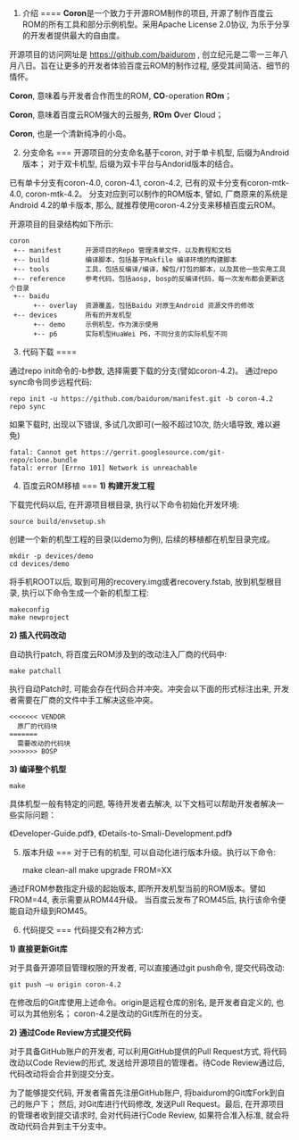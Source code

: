 1. 介绍
====
<b>Coron</b>是一个致力于开源ROM制作的项目, 开源了制作百度云ROM的所有工具和部分示例机型。采用Apache License 2.0协议, 为乐于分享的开发者提供最大的自由度。

开源项目的访问网址是 https://github.com/baidurom , 创立纪元是二零一三年八月八日。旨在让更多的开发者体验百度云ROM的制作过程, 感受其间简洁、细节的情怀。

   <b>Coron</b>, 意味着与开发者合作而生的ROM, <b>CO</b>-operation <b>ROm</b>；

   <b>Coron</b>, 意味着百度云ROM强大的云服务, <b>ROm</b> <b>O</b>ver <b>C</b>loud；

   <b>Coron</b>, 也是一个清新纯净的小岛。


2. 分支命名
===
开源项目的分支命名基于coron, 对于单卡机型, 后缀为Android 版本； 对于双卡机型, 后缀为双卡平台与Andorid版本的结合。

已有单卡分支有coron-4.0, coron-4.1, coron-4.2, 已有的双卡分支有coron-mtk-4.0, coron-mtk-4.2。 分支对应到可以制作的ROM版本, 譬如, 厂商原来的系统是Android 4.2的单卡版本, 那么, 就推荐使用coron-4.2分支来移植百度云ROM。

开源项目的目录结构如下所示: 

    coron
     +-- manifest      开源项目的Repo 管理清单文件，以及教程和文档
     +-- build         编译脚本，包括基于Makfile 编译环境的构建脚本
     +-- tools         工具，包括反编译/编译，解包/打包的脚本，以及其他一些实用工具
     +-- reference     参考代码，包括aosp, bosp的反编译代码，每一次发布都会更新这个目录
     +-- baidu
          +-- overlay  资源覆盖，包括Baidu 对原生Android 资源文件的修改
     +-- devices       所有的开发机型
          +-- demo     示例机型，作为演示使用
          +-- p6       实际机型HuaWei P6，不同分支的实际机型不同



3. 代码下载
====

通过repo init命令的-b参数, 选择需要下载的分支(譬如coron-4.2)。
通过repo sync命令同步远程代码: 

    repo init -u https://github.com/baidurom/manifest.git -b coron-4.2
    repo sync

如果下载时, 出现以下错误, 多试几次即可(一般不超过10次, 防火墙导致, 难以避免)

    fatal: Cannot get https://gerrit.googlesource.com/git-repo/clone.bundle
    fatal: error [Errno 101] Network is unreachable


4. 百度云ROM移植
===
<b>1) 构建开发工程</b>

下载完代码以后, 在开源项目根目录, 执行以下命令初始化开发环境: 

    source build/envsetup.sh

创建一个新的机型工程的目录(以demo为例), 后续的移植都在机型目录完成。

    mkdir -p devices/demo
    cd devices/demo

将手机ROOT以后, 取到可用的recovery.img或者recovery.fstab, 放到机型根目录, 执行以下命令生成一个新的机型工程: 

    makeconfig
    make newproject

<b>2) 插入代码改动</b>

自动执行patch, 将百度云ROM涉及到的改动注入厂商的代码中: 

    make patchall

执行自动Patch时, 可能会存在代码合并冲突。冲突会以下面的形式标注出来, 开发者需要在厂商的文件中手工解决这些冲突。

    <<<<<<< VENDOR
      原厂的代码块
    =======
      需要改动的代码块
    >>>>>>> BOSP

<b>3) 编译整个机型</b>

    make

具体机型一般有特定的问题, 等待开发者去解决, 以下文档可以帮助开发者解决一些实际问题：

《Developer-Guide.pdf》, 《Details-to-Smali-Development.pdf》


5. 版本升级
===
对于已有的机型, 可以自动化进行版本升级。执行以下命令: 

    make clean-all
    make upgrade FROM=XX

通过FROM参数指定升级的起始版本, 即所开发机型当前的ROM版本。譬如FROM=44, 表示需要从ROM44升级。
当百度云发布了ROM45后, 执行该命令便能自动升级到ROM45。


6. 代码提交
===
代码提交有2种方式: 

<b>1) 直接更新Git库</b>

对于具备开源项目管理权限的开发者, 可以直接通过git push命令, 提交代码改动: 

    git push –u origin coron-4.2

在修改后的Git库使用上述命令。origin是远程仓库的别名, 是开发者自定义的, 也可以为其他别名； coron-4.2是改动的Git库所在的分支。

<b>2) 通过Code Review方式提交代码</b>

对于具备GitHub账户的开发者, 可以利用GitHub提供的Pull Request方式, 将代码改动以Code Review的形式, 发送给开源项目的管理者。待Code Review通过后, 代码改动将会合并到提交分支。

为了能够提交代码, 开发者需首先注册GitHub账户, 将baidurom的Git库Fork到自己的账户下； 然后, 对Git库进行代码修改, 发送Pull Request。最后, 在开源项目的管理者收到提交请求时, 会对代码进行Code Review, 如果符合准入标准, 就会将改动代码合并到主干分支中。

